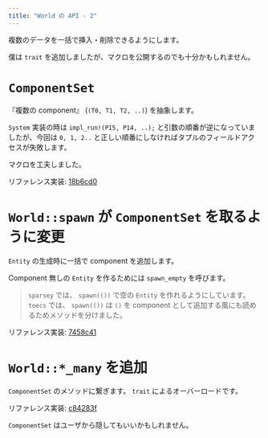 ```yaml
---
title: "World の API - 2"
---
```


複数のデータを一括で挿入・削除できるようにします。

僕は `trait` を追加しましたが、マクロを公開するのでも十分かもしれません。

# `ComponentSet`

『複数の component』 (`(T0, T1, T2, ..)`) を抽象します。

`System` 実装の時は `impl_run!(P15, P14, ..);` と引数の順番が逆になっていましたが、今回は `0, 1, 2..` と正しい順番にしなければタプルのフィールドアクセスが失敗します。

マクロを工夫しました。

リファレンス実装: [18b6cd0](https://github.com/toyboot4e/toecs/commit/18b6cd0d5c5601c978789e228a94da7632377c82)

# `World::spawn` が `ComponentSet` を取るように変更

`Entity` の生成時に一括で component を追加します。

Component 無しの `Entity` を作るためには `spawn_empty` を呼びます。

> `sparsey` では、 `spawn(())` で空の `Entity` を作れるようにしています。 `toecs` では、 `spawn(())` は `()` を component として追加する風にも読めるためメソッドを分けました。

リファレンス実装: [7458c41](https://github.com/toyboot4e/toecs/commit/7458c41194915dd67b77782f38a8a16cce3c295d)

# `World::*_many` を追加

`ComponentSet` のメソッドに繋ぎます。 `trait` によるオーバーロードです。

リファレンス実装: [c84283f](https://github.com/toyboot4e/toecs/commit/c84283f4ce000abd4ccfb2036844701dd57bc45e)

`ComponentSet` はユーザから隠してもいいかもしれません。

